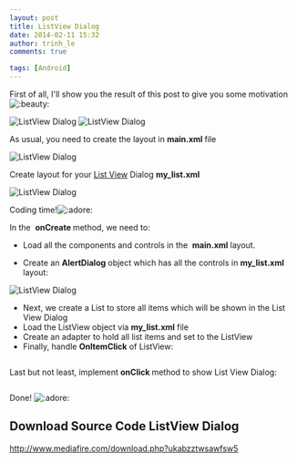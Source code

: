 ```yaml
---
layout: post
title: ListView Dialog
date: 2014-02-11 15:32
author: trinh_le
comments: true

tags: [Android]
---
```


First of all, I'll show you the result of this post to give you some motivation <img title="Beauty" src="http://vozforums.com/images/smilies/Off/beauty.gif" alt=":beauty:" />

<img src="http://i1189.photobucket.com/albums/z427/khanhtrinhspk/Image%20Source%20Code/2-11.png" alt="ListView Dialog" /> <img src="http://i1189.photobucket.com/albums/z427/khanhtrinhspk/Image%20Source%20Code/1-9.png" alt="ListView Dialog" />

As usual, you need to create the layout in <strong>main.xml </strong>file

<img class="aligncenter" src="http://i1189.photobucket.com/albums/z427/khanhtrinhspk/Image%20Source%20Code/3-10.png" alt="ListView Dialog" />

<!--more-->

Create layout for your <a title="[Android] Custom List View" href="http://icetea09.com/blog/2014/02/07/android-custom-list-view/">List View</a> Dialog <strong>my_list.xml</strong>

<img class="aligncenter" src="http://i1189.photobucket.com/albums/z427/khanhtrinhspk/Image%20Source%20Code/4-9.png" alt="ListView Dialog" />

Coding time!<img title="Adore" src="http://vozforums.com/images/smilies/Off/adore.gif" alt=":adore:" />

In the  <strong>onCreate </strong>method, we need to:
<ul>
	<li>Load all the components and controls in the  <strong>main.xml</strong> layout.</li>
</ul>
<ul>
	<li>Create an <strong>AlertDialog</strong> object which has all the controls in <strong>my_list.xml  </strong>layout:</li>
</ul>
<img class="aligncenter" src="http://i1189.photobucket.com/albums/z427/khanhtrinhspk/Image%20Source%20Code/5-8.png" alt="ListView Dialog" />
<ul>
	<li>Next, we create a List to store all items which will be shown in the List View Dialog</li>
	<li>Load the ListView object via <strong>my_list.xml</strong> file</li>
	<li>Create an adapter to hold all list items and set to the ListView</li>
	<li>Finally, handle <strong>OnItemClick</strong> of ListView:</li>
</ul>
<img class="aligncenter" src="http://i1189.photobucket.com/albums/z427/khanhtrinhspk/Image%20Source%20Code/6-7.png" alt="" />

Last but not least, implement <strong>onClick </strong>method to show List View Dialog:

<img class="aligncenter" src="http://i1189.photobucket.com/albums/z427/khanhtrinhspk/Image%20Source%20Code/7-6.png" alt="" />

Done! <img title="Adore" src="http://vozforums.com/images/smilies/Off/adore.gif" alt=":adore:" />
<h2>Download Source Code ListView Dialog</h2>
<a href="http://www.mediafire.com/download.php?ukabzztwsawfsw5">http://www.mediafire.com/download.php?ukabzztwsawfsw5</a>

